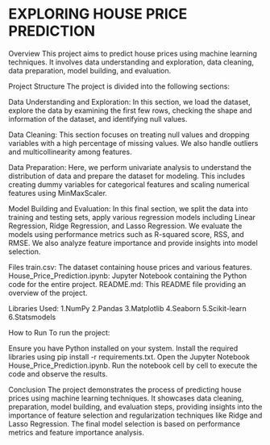 # EXPLORING HOUSE PRICE PREDICTION
Overview
This project aims to predict house prices using machine learning techniques. It involves data understanding and exploration, data cleaning, data preparation, model building, and evaluation.

Project Structure
The project is divided into the following sections:

Data Understanding and Exploration: In this section, we load the dataset, explore the data by examining the first few rows, checking the shape and information of the dataset, and identifying null values.

Data Cleaning: This section focuses on treating null values and dropping variables with a high percentage of missing values. We also handle outliers and multicollinearity among features.

Data Preparation: Here, we perform univariate analysis to understand the distribution of data and prepare the dataset for modeling. This includes creating dummy variables for categorical features and scaling numerical features using MinMaxScaler.

Model Building and Evaluation: In this final section, we split the data into training and testing sets, apply various regression models including Linear Regression, Ridge Regression, and Lasso Regression. We evaluate the models using performance metrics such as R-squared score, RSS, and RMSE. We also analyze feature importance and provide insights into model selection.

Files
train.csv: The dataset containing house prices and various features.
House_Price_Prediction.ipynb: Jupyter Notebook containing the Python code for the entire project.
README.md: This README file providing an overview of the project.

Libraries Used:
1.NumPy
2.Pandas
3.Matplotlib
4.Seaborn
5.Scikit-learn
6.Statsmodels

How to Run
To run the project:

Ensure you have Python installed on your system.
Install the required libraries using pip install -r requirements.txt.
Open the Jupyter Notebook House_Price_Prediction.ipynb.
Run the notebook cell by cell to execute the code and observe the results.

Conclusion
The project demonstrates the process of predicting house prices using machine learning techniques. It showcases data cleaning, preparation, model building, and evaluation steps, providing insights into the importance of feature selection and regularization techniques like Ridge and Lasso Regression. The final model selection is based on performance metrics and feature importance analysis.
